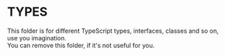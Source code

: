 # TYPES

This folder is for different TypeScript types, interfaces, classes and  so on, use you imagination.<br />
You can remove this folder, if it's not useful for you.